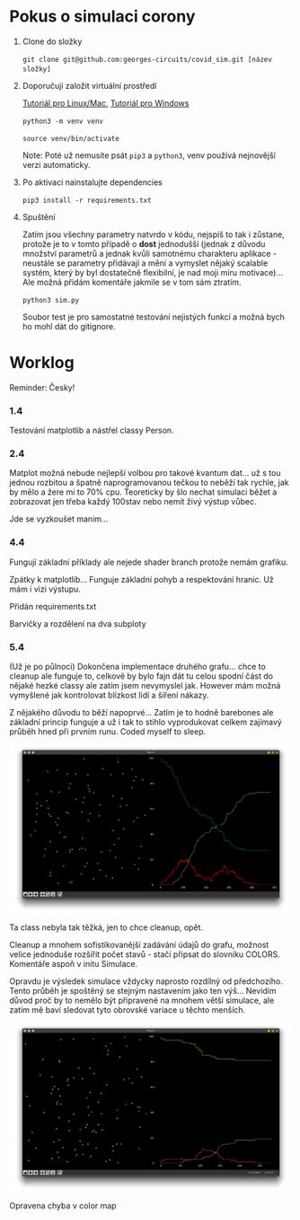 # Pokus o simulaci corony
1. Clone do složky
    
    ```git clone git@github.com:georges-circuits/covid_sim.git [název složky]```

2. Doporučuji založit virtuální prostředí
    
    [Tutoriál pro Linux/Mac](https://www.youtube.com/watch?v=Kg1Yvry_Ydk), [Tutoriál pro Windows](https://www.youtube.com/watch?v=APOPm01BVrk)

    ```python3 -m venv venv```

    ```source venv/bin/activate```

    Note: Poté už nemusíte psát ```pip3``` a ```python3```, venv používá nejnovější verzi automaticky.

3. Po aktivaci nainstalujte dependencies
    
    ```pip3 install -r requirements.txt ```

4. Spuštění
    
    Zatím jsou všechny parametry natvrdo v kódu, nejspíš to tak i zůstane, protože je to v tomto případě o **dost** jednodušší (jednak z důvodu množství parametrů a jednak kvůli samotnému charakteru aplikace - neustále se parametry přidávají a mění a vymyslet nějaký scalable systém, který by byl dostatečně flexibilní, je nad moji míru motivace)... Ale možná přidám komentáře jakmile se v tom sám ztratím.

    ```python3 sim.py```

    Soubor test je pro samostatné testování nejistých funkcí a možná bych ho mohl dát do gitignore.


# Worklog
Reminder: Česky!

### 1.4
Testování matplotlib a nástřel classy Person.

### 2.4
Matplot možná nebude nejlepší volbou pro takové kvantum dat... už s tou jednou rozbitou a špatně naprogramovanou tečkou to neběží tak rychle, jak by mělo a žere mi to 70% cpu. Teoreticky by šlo nechat simulaci běžet a zobrazovat jen třeba každý 100stav nebo nemít živý výstup vůbec.

Jde se vyzkoušet manim...

### 4.4
Fungují základní příklady ale nejede shader branch protože nemám grafiku.

Zpátky k matplotlib...
Funguje základní pohyb a respektování hranic.
Už mám i vizi výstupu.

Přidán requirements.txt

Barvičky a rozdělení na dva subploty

### 5.4
(Už je po půlnoci)
Dokončena implementace druhého grafu... chce to cleanup ale funguje to, celkově by bylo fajn dát tu celou spodní část do nějaké hezké classy ale zatím jsem nevymyslel jak. However mám možná vymyšlené jak kontrolovat blízkost lidí a šíření nákazy.

Z nějakého důvodu to běží napoprvé... Zatím je to hodně barebones ale základní princip funguje a už i tak to stihlo vyprodukovat celkem zajímavý průběh hned při prvním runu. Coded myself to sleep.

![first run](samples/first_run.png)

Ta class nebyla tak těžká, jen to chce cleanup, opět.

Cleanup a mnohem sofistikovanější zadávání údajů do grafu, možnost velice jednoduše rozšířit počet stavů - stačí připsat do slovníku COLORS. Komentáře aspoň v initu Simulace.

Opravdu je výsledek simulace vždycky naprosto rozdílný od předchozího. Tento průběh je spoštěný se stejným nastavením jako ten výš... Nevidím důvod proč by to nemělo být připravené na mnohem větší simulace, ale zatím mě baví sledovat tyto obrovské variace u těchto menších.

![nth run](samples/same_settings_as_first.png)

Opravena chyba v color map
